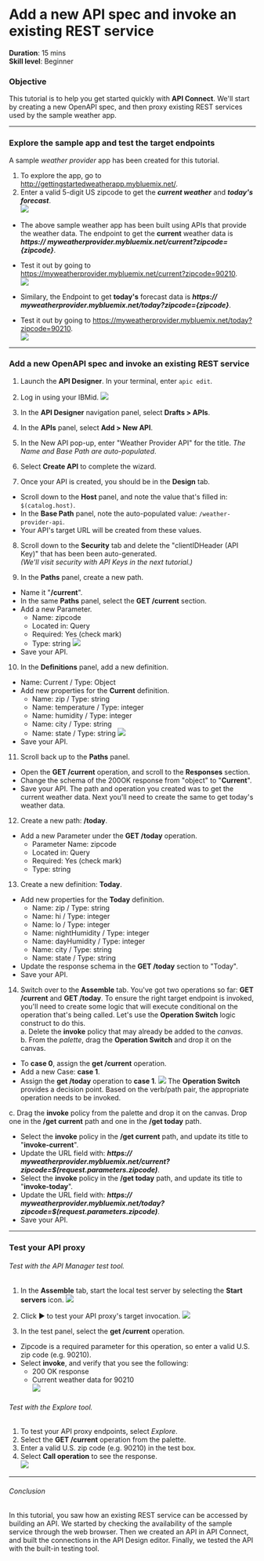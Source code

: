 # Add a new API spec and invoke an existing REST service
**Duration**: 15 mins  
**Skill level**: Beginner  


### Objective
This tutorial is to help you get started quickly with **API Connect**. We'll start by creating a new OpenAPI spec, and then proxy existing REST services used by the sample weather app.

---


### Explore the sample app and test the target endpoints
A sample _weather provider_ app has been created for this tutorial.
1. To explore the app, go to http://gettingstartedweatherapp.mybluemix.net/.  
2. Enter a valid 5-digit US zipcode to get the _**current weather**_ and _**today's forecast**_.  
![](images/explore-weatherapp-1.png)

  - The above sample weather app has been built using APIs that provide the weather data. The endpoint to get the **current** weather data is _**https:// myweatherprovider<span></span>.mybluemix.net/current?zipcode={zipcode}**_.
  - Test it out by going to https://myweatherprovider.mybluemix.net/current?zipcode=90210.  
  ![](images/explore-weatherapp-2.png)

  - Similary, the Endpoint to get **today's** forecast data is _**https:// myweatherprovider<span></span>.mybluemix.net/today?zipcode={zipcode}**_.
  - Test it out by going to https://myweatherprovider.mybluemix.net/today?zipcode=90210.  
  ![](images/explore-weatherapp-3.png)

---

### Add a new OpenAPI spec and invoke an existing REST service
1. Launch the **API Designer**. In your terminal, enter `apic edit`.
2. Log in using your IBMid.
    ![](images/screenshot_apic-edit_login.png)
3. In the **API Designer** navigation panel, select **Drafts > APIs**.
4. In the **APIs** panel, select **Add > New API**.
5. In the New API pop-up, enter "Weather Provider API" for the title. _The Name and Base Path are auto-populated_.  
6. Select **Create API** to complete the wizard.  

7. Once your API is created, you should be in the **Design** tab.
  - Scroll down to the **Host** panel, and note the value that's filled in: ```$(catalog.host)```.  
  - In the **Base Path** panel, note the auto-populated value: ```/weather-provider-api```.  
  - Your API's target URL will be created from these values.  

8. Scroll down to the **Security** tab and delete the "clientIDHeader (API Key)" that has been been auto-generated.  
_(We'll visit security with API Keys in the next tutorial.)_  

9. In the **Paths** panel, create a new path.
  - Name it "**/current**".  
  - In the same **Paths** panel, select the **GET /current** section.  
  - Add a new Parameter.  
    - Name: zipcode
    - Located in: Query
    - Required: Yes (check mark)
    - Type: string
    ![](images/path-current-1.png)
  - Save your API.

10. In the **Definitions** panel, add a new definition.
  - Name: Current  /  Type: Object
  - Add new properties for the **Current** definition.
    - Name: zip         /  Type: string
    - Name: temperature /  Type: integer
    - Name: humidity    /  Type: integer
    - Name: city        /  Type: string
    - Name: state       /  Type: string
    ![](images/definition-current-1.png)
  - Save your API.  


11. Scroll back up to the **Paths** panel.
  - Open the **GET /current** operation, and scroll to the **Responses** section.
  - Change the schema of the 200OK response from "object" to "**Current**".
  - Save your API.
The path and operation you created was to get the current weather data. Next you'll need to create the same to get today's weather data.  

12. Create a new path: **/today**.
  - Add a new Parameter under the **GET /today** operation.
    - Parameter Name: zipcode
    - Located in: Query
    - Required: Yes (check mark)
    - Type: string  

13. Create a new definition: **Today**.
  - Add new properties for the **Today** definition.
    - Name: zip / Type: string
    - Name: hi / Type: integer
    - Name: lo / Type: integer
    - Name: nightHumidity / Type: integer
    - Name: dayHumidity / Type: integer
    - Name: city / Type: string
    - Name: state / Type: string
  - Update the response schema in the **GET /today** section to "Today".
  - Save your API.

14. Switch over to the **Assemble** tab. You've got two operations so far: **GET /current** and **GET /today**. To ensure the right target endpoint is invoked, you'll need to create some logic that will execute conditional on the operation that's being called. Let's use the **Operation Switch** logic construct to do this.  
a. Delete the **invoke** policy that may already be added to the _canvas_.  
b. From the _palette_, drag the **Operation Switch** and drop it on the canvas.  
- To **case 0**, assign the **get /current** operation.
- Add a new Case: **case 1**.
- Assign the **get /today** operation to **case 1**.
    ![](images/assemble-1.png)
The **Operation Switch** provides a decision point. Based on the verb/path pair, the appropriate operation needs to be invoked.  

c. Drag the **invoke** policy from the palette and drop it on the canvas. Drop one in the **/get current** path and one in the **/get today** path.
  - Select the **invoke** policy in the **/get current** path, and update its title to "**invoke-current**".  
  - Update the URL field with: _**https:// myweatherprovider<span></span>.mybluemix.net/current?zipcode=$(request.parameters.zipcode)**_.
  - Select the **invoke** policy in the **/get today** path, and update its title to "**invoke-today**".  
  - Update the URL field with: _**https:// myweatherprovider<span></span>.mybluemix.net/today?zipcode=$(request.parameters.zipcode)**_.  
  - Save your API.

---

### Test your API proxy

###### Test with the _API Manager test tool_.
1. In the **Assemble** tab, start the local test server by selecting the **Start servers** icon.
    ![](images/screenshot_start-server-1.png)

2. Click ► to test your API proxy's target invocation.
    ![](images/screenshot_test-0.png)

3. In the test panel, select the **get /current** operation.  
  - Zipcode is a required parameter for this operation, so enter a valid U.S. zip code (e.g. 90210).  
  - Select **invoke**, and verify that you see the following:
    - 200 OK response
    - Current weather data for 90210   
    ![](images/screenshot_test-2.png)  

###### Test with the _Explore tool_.  
1. To test your API proxy endpoints, select _Explore_.
2. Select the **GET /current** operation from the palette.
3. Enter a valid U.S. zip code (e.g. 90210) in the test box.
4. Select **Call operation** to see the response.  
  ![](images/screenshot_explore.png)  
  
---

###### Conclusion

In this tutorial, you saw how an existing REST service can be accessed by building an API. We started by checking the availability of the sample service through the web browser. Then we created an API in API Connect, and built the connections in the API Design editor. Finally, we tested the API with the built-in testing tool.
